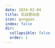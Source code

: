 ```yaml
---
date: 2024-02-04
title: 实战营动态
icon: gonggao
index: false
dir:
  collapsible: false
  order: 1
---
```


<Catalog />
